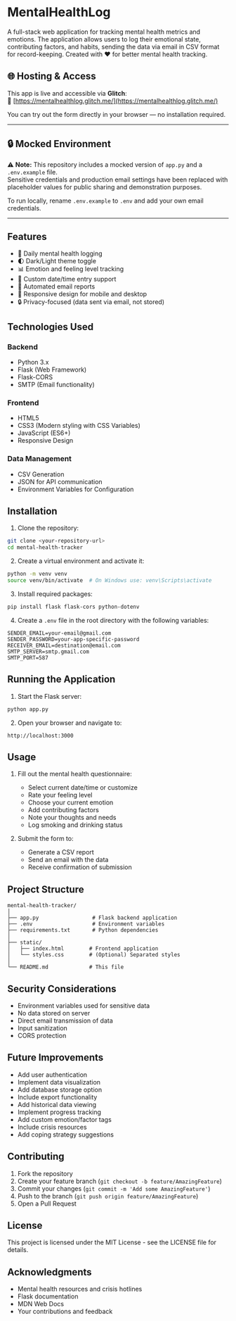 # MentalHealthLog

A full-stack web application for tracking mental health metrics and emotions. The application allows users to log their emotional state, contributing factors, and habits, sending the data via email in CSV format for record-keeping.
Created with ❤️ for better mental health tracking.


## 🌐 Hosting & Access

This app is live and accessible via **Glitch**:  
🔗 [https://mentalhealthlog.glitch.me/](https://mentalhealthlog.glitch.me/)

You can try out the form directly in your browser — no installation required.

---

## 🔒 Mocked Environment

⚠️ **Note:** This repository includes a mocked version of `app.py` and a `.env.example` file.  
Sensitive credentials and production email settings have been replaced with placeholder values for public sharing and demonstration purposes.

To run locally, rename `.env.example` to `.env` and add your own email credentials.

---

## Features

- 📝 Daily mental health logging
- 🌓 Dark/Light theme toggle
- 📊 Emotion and feeling level tracking
- 📅 Custom date/time entry support
- 📧 Automated email reports
- 📱 Responsive design for mobile and desktop
- 🔒 Privacy-focused (data sent via email, not stored)

## Technologies Used

### Backend
- Python 3.x
- Flask (Web Framework)
- Flask-CORS
- SMTP (Email functionality)

### Frontend
- HTML5
- CSS3 (Modern styling with CSS Variables)
- JavaScript (ES6+)
- Responsive Design

### Data Management
- CSV Generation
- JSON for API communication
- Environment Variables for Configuration

## Installation

1. Clone the repository:
```bash
git clone <your-repository-url>
cd mental-health-tracker
```

2. Create a virtual environment and activate it:
```bash
python -m venv venv
source venv/bin/activate  # On Windows use: venv\Scripts\activate
```

3. Install required packages:
```bash
pip install flask flask-cors python-dotenv
```

4. Create a `.env` file in the root directory with the following variables:
```plaintext
SENDER_EMAIL=your-email@gmail.com
SENDER_PASSWORD=your-app-specific-password
RECEIVER_EMAIL=destination@email.com
SMTP_SERVER=smtp.gmail.com
SMTP_PORT=587
```

## Running the Application

1. Start the Flask server:
```bash
python app.py
```

2. Open your browser and navigate to:
```
http://localhost:3000
```

## Usage

1. Fill out the mental health questionnaire:
   - Select current date/time or customize
   - Rate your feeling level
   - Choose your current emotion
   - Add contributing factors
   - Note your thoughts and needs
   - Log smoking and drinking status

2. Submit the form to:
   - Generate a CSV report
   - Send an email with the data
   - Receive confirmation of submission

## Project Structure

```
mental-health-tracker/
│
├── app.py                 # Flask backend application
├── .env                   # Environment variables
├── requirements.txt       # Python dependencies
│
├── static/
│   ├── index.html        # Frontend application
│   └── styles.css        # (Optional) Separated styles
│
└── README.md             # This file
```

## Security Considerations

- Environment variables used for sensitive data
- No data stored on server
- Direct email transmission of data
- Input sanitization
- CORS protection

## Future Improvements

- Add user authentication
- Implement data visualization
- Add database storage option
- Include export functionality
- Add historical data viewing
- Implement progress tracking
- Add custom emotion/factor tags
- Include crisis resources
- Add coping strategy suggestions

## Contributing

1. Fork the repository
2. Create your feature branch (`git checkout -b feature/AmazingFeature`)
3. Commit your changes (`git commit -m 'Add some AmazingFeature'`)
4. Push to the branch (`git push origin feature/AmazingFeature`)
5. Open a Pull Request

## License

This project is licensed under the MIT License - see the LICENSE file for details.

## Acknowledgments

- Mental health resources and crisis hotlines
- Flask documentation
- MDN Web Docs
- Your contributions and feedback




